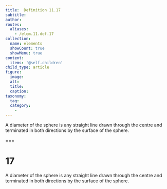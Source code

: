 ```yaml
---
title:  Definition 11.17
subtitle: 
author:
routes:
  aliases:
    - /elem.11.def.17
collection:
  name: elements
  showCount: true
  showMenu: true
content:
  items: '@self.children'
child_type: article
figure:
  image:
  alt:
  title:
  caption:
taxonomy:
  tag:
  category:
    - 
---
```


<p>A <hi rend="bold">diameter of the sphere</hi> is any straight line drawn through the centre and terminated in both directions by the surface of the sphere.</p>

===

<h1>17</h1>
<p>A <span class="bold">diameter of the sphere</span> is any straight line drawn through the centre and terminated in both directions by the surface of the sphere.</p>
